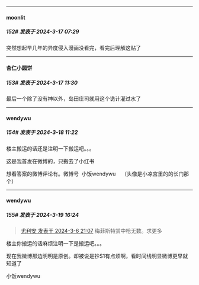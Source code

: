 ﻿
*****

####  moonlit  
##### 152#       发表于 2024-3-17 07:29

突然想起早几年的异度侵入漫画没看完，看完后理解这贴了


*****

####  杏仁小圆饼  
##### 153#       发表于 2024-3-17 11:30

最后一个除了没有神以外，岛田庄司就用这个诡计灌过水了


*****

####  wendywu  
##### 154#       发表于 2024-3-18 11:22

楼主搬运的话还是注明一下搬运吧。。。

这是我首发在微博的，只搬去了小红书

想看答案的微博评论有。微博号  小饭wendywu    （头像是小凉宫里的的长门那个）


*****

####  wendywu  
##### 155#       发表于 2024-3-19 16:24

<blockquote><a href="httphttps://bbs.saraba1st.com/2b/forum.php?mod=redirect&amp;goto=findpost&amp;pid=64170012&amp;ptid=2174446" target="_blank">尤利安 发表于 2024-3-6 21:07</a>
 梅菲斯特赏中枪无数。求更多   </blockquote>
楼主你搬运的话麻烦注明一下是搬运吧。。。

现在我微博那边明明是原创。却被说是抄S1有点烦啊，看时间线明显微博更早就知道了

小饭wendywu

